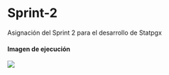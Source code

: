# Sprint-2
Asignación del Sprint 2 para el desarrollo de Statpgx

#### Imagen de ejecución
![](https://i.imgur.com/4o4Jvcp.png)
